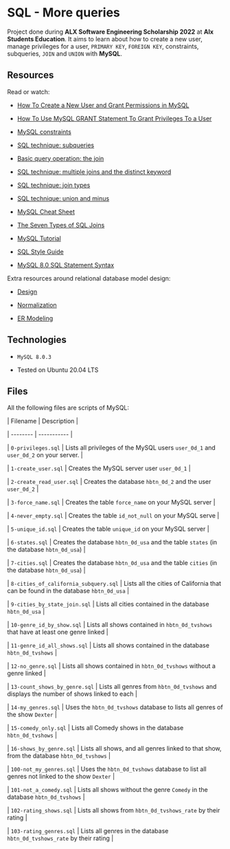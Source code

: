 # SQL - More queries

Project done during **ALX Software Engineering Scholarship 2022** at **Alx Students Education**. It aims to learn about how to create a new user, manage privileges for a user, `PRIMARY KEY`, `FOREIGN KEY`, constraints, subqueries, `JOIN` and `UNION` with **MySQL**.



## Resources

Read or watch:



* [How To Create a New User and Grant Permissions in MySQL]()

* [How To Use MySQL GRANT Statement To Grant Privileges To a User]()

* [MySQL constraints]()

* [SQL technique: subqueries]()

* [Basic query operation: the join]()

* [SQL technique: multiple joins and the distinct keyword]()

* [SQL technique: join types]()

* [SQL technique: union and minus]()

* [MySQL Cheat Sheet]()

* [The Seven Types of SQL Joins]()

* [MySQL Tutorial]()

* [SQL Style Guide]()

* [MySQL 8.0 SQL Statement Syntax]()

Extra resources around relational database model design:



* [Design]()

* [Normalization]()

* [ER Modeling]()



## Technologies

* `MySQL 8.0.3`

* Tested on Ubuntu 20.04 LTS



## Files



All the following files are scripts of MySQL:



| Filename | Description |

| -------- | ----------- |

| `0-privileges.sql` | Lists all privileges of the MySQL users `user_0d_1` and `user_0d_2` on your server. |

| `1-create_user.sql` | Creates the MySQL server user `user_0d_1` |

| `2-create_read_user.sql` | Creates the database `hbtn_0d_2` and the user `user_0d_2` |

| `3-force_name.sql` | Creates the table `force_name` on your MySQL server |

| `4-never_empty.sql` | Creates the table `id_not_null` on your MySQL serve |

| `5-unique_id.sql` | Creates the table `unique_id` on your MySQL server |

| `6-states.sql` | Creates the database `hbtn_0d_usa` and the table `states` (in the database `hbtn_0d_usa`) |

| `7-cities.sql` | Creates the database `hbtn_0d_usa` and the table `cities` (in the database `hbtn_0d_usa`) |

| `8-cities_of_california_subquery.sql` | Lists all the cities of California that can be found in the database `hbtn_0d_usa` |

| `9-cities_by_state_join.sql` | Lists all cities contained in the database `hbtn_0d_usa` |

| `10-genre_id_by_show.sql` | Lists all shows contained in `hbtn_0d_tvshows` that have at least one genre linked |

| `11-genre_id_all_shows.sql` | Lists all shows contained in the database `hbtn_0d_tvshows` |

| `12-no_genre.sql` | Lists all shows contained in `hbtn_0d_tvshows` without a genre linked |

| `13-count_shows_by_genre.sql` | Lists all genres from `hbtn_0d_tvshows` and displays the number of shows linked to each |

| `14-my_genres.sql` | Uses the `hbtn_0d_tvshows` database to lists all genres of the show `Dexter` |

| `15-comedy_only.sql` | Lists all Comedy shows in the database `hbtn_0d_tvshows` |

| `16-shows_by_genre.sql` | Lists all shows, and all genres linked to that show, from the database `hbtn_0d_tvshows` |

| `100-not_my_genres.sql` | Uses the `hbtn_0d_tvshows` database to list all genres not linked to the show `Dexter` |

| `101-not_a_comedy.sql` | Lists all shows without the genre `Comedy` in the database `hbtn_0d_tvshows` |

| `102-rating_shows.sql` | Lists all shows from `hbtn_0d_tvshows_rate` by their rating |

| `103-rating_genres.sql` | Lists all genres in the database `hbtn_0d_tvshows_rate` by their rating |


